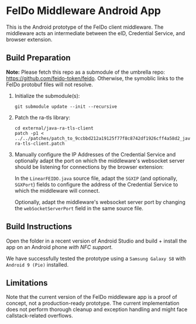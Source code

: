 # FeIDo Middleware Android App
This is the Android prototype of the FeIDo client middleware.
The middleware acts an intermediate between the eID, Credential Service, and
browser extension.

## Build Preparation
**Note:** Please fetch this repo as a submodule of the umbrella repo: https://github.com/feido-token/feido.
Otherwise, the symoblic links to the FeIDo protobuf files will not resolve.

1. Initialize the submodule(s):
    ```
    git submodule update --init --recursive
    ```


2. Patch the ra-tls library:
    ```
    cd external/java-ra-tls-client
    patch -p1 < ../../patches/patch_to_9ccbbd212a19125f77f8c8742df1926cff4a58d2_java-ra-tls-client.patch
    ```


3. Manually configure the IP Addresses of the Credential Service and optionally
    adapt the port on which the middleware's websocket server should be listening
    for connections by the browser extension:

    In the `LinearFEIDO.java` source file, adapt the `SGXIP` (and optionally, `SGXPort`)
    fields to configure the address of the Credential Service to which the middleware
    will connect.

    Optionally, adapt the middleware's websocket server port by changing the `webSocketServerPort`
    field in the same source file.



## Build Instructions
Open the folder in a recent version of Android Studio and build + install the app
on an Android phone *with NFC support*.

We have successfully tested the prototype using a `Samsung Galaxy S8` with `Android 9 (Pie)`
installed.


## Limitations
Note that the current version of the FeIDo middleware app is a proof of concept, not a production-ready prototype.
The current implementation does not perform thorough cleanup and exception handling and might face callstack-related overflows.
